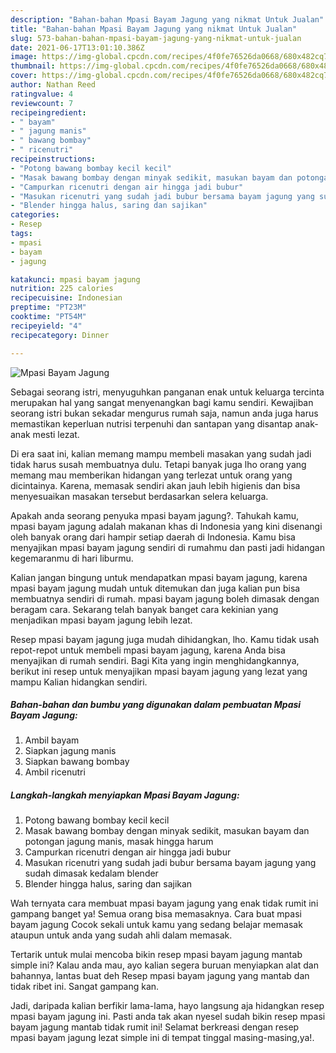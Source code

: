 ```yaml
---
description: "Bahan-bahan Mpasi Bayam Jagung yang nikmat Untuk Jualan"
title: "Bahan-bahan Mpasi Bayam Jagung yang nikmat Untuk Jualan"
slug: 573-bahan-bahan-mpasi-bayam-jagung-yang-nikmat-untuk-jualan
date: 2021-06-17T13:01:10.386Z
image: https://img-global.cpcdn.com/recipes/4f0fe76526da0668/680x482cq70/mpasi-bayam-jagung-foto-resep-utama.jpg
thumbnail: https://img-global.cpcdn.com/recipes/4f0fe76526da0668/680x482cq70/mpasi-bayam-jagung-foto-resep-utama.jpg
cover: https://img-global.cpcdn.com/recipes/4f0fe76526da0668/680x482cq70/mpasi-bayam-jagung-foto-resep-utama.jpg
author: Nathan Reed
ratingvalue: 4
reviewcount: 7
recipeingredient:
- " bayam"
- " jagung manis"
- " bawang bombay"
- " ricenutri"
recipeinstructions:
- "Potong bawang bombay kecil kecil"
- "Masak bawang bombay dengan minyak sedikit, masukan bayam dan potongan jagung manis, masak hingga harum"
- "Campurkan ricenutri dengan air hingga jadi bubur"
- "Masukan ricenutri yang sudah jadi bubur bersama bayam jagung yang sudah dimasak kedalam blender"
- "Blender hingga halus, saring dan sajikan"
categories:
- Resep
tags:
- mpasi
- bayam
- jagung

katakunci: mpasi bayam jagung 
nutrition: 225 calories
recipecuisine: Indonesian
preptime: "PT23M"
cooktime: "PT54M"
recipeyield: "4"
recipecategory: Dinner

---
```



![Mpasi Bayam Jagung](https://img-global.cpcdn.com/recipes/4f0fe76526da0668/680x482cq70/mpasi-bayam-jagung-foto-resep-utama.jpg)

Sebagai seorang istri, menyuguhkan panganan enak untuk keluarga tercinta merupakan hal yang sangat menyenangkan bagi kamu sendiri. Kewajiban seorang istri bukan sekadar mengurus rumah saja, namun anda juga harus memastikan keperluan nutrisi terpenuhi dan santapan yang disantap anak-anak mesti lezat.

Di era  saat ini, kalian memang mampu membeli masakan yang sudah jadi tidak harus susah membuatnya dulu. Tetapi banyak juga lho orang yang memang mau memberikan hidangan yang terlezat untuk orang yang dicintainya. Karena, memasak sendiri akan jauh lebih higienis dan bisa menyesuaikan masakan tersebut berdasarkan selera keluarga. 



Apakah anda seorang penyuka mpasi bayam jagung?. Tahukah kamu, mpasi bayam jagung adalah makanan khas di Indonesia yang kini disenangi oleh banyak orang dari hampir setiap daerah di Indonesia. Kamu bisa menyajikan mpasi bayam jagung sendiri di rumahmu dan pasti jadi hidangan kegemaranmu di hari liburmu.

Kalian jangan bingung untuk mendapatkan mpasi bayam jagung, karena mpasi bayam jagung mudah untuk ditemukan dan juga kalian pun bisa membuatnya sendiri di rumah. mpasi bayam jagung boleh dimasak dengan beragam cara. Sekarang telah banyak banget cara kekinian yang menjadikan mpasi bayam jagung lebih lezat.

Resep mpasi bayam jagung juga mudah dihidangkan, lho. Kamu tidak usah repot-repot untuk membeli mpasi bayam jagung, karena Anda bisa menyajikan di rumah sendiri. Bagi Kita yang ingin menghidangkannya, berikut ini resep untuk menyajikan mpasi bayam jagung yang lezat yang mampu Kalian hidangkan sendiri.

<!--inarticleads1-->

##### Bahan-bahan dan bumbu yang digunakan dalam pembuatan Mpasi Bayam Jagung:

1. Ambil  bayam
1. Siapkan  jagung manis
1. Siapkan  bawang bombay
1. Ambil  ricenutri




<!--inarticleads2-->

##### Langkah-langkah menyiapkan Mpasi Bayam Jagung:

1. Potong bawang bombay kecil kecil
1. Masak bawang bombay dengan minyak sedikit, masukan bayam dan potongan jagung manis, masak hingga harum
1. Campurkan ricenutri dengan air hingga jadi bubur
1. Masukan ricenutri yang sudah jadi bubur bersama bayam jagung yang sudah dimasak kedalam blender
1. Blender hingga halus, saring dan sajikan




Wah ternyata cara membuat mpasi bayam jagung yang enak tidak rumit ini gampang banget ya! Semua orang bisa memasaknya. Cara buat mpasi bayam jagung Cocok sekali untuk kamu yang sedang belajar memasak ataupun untuk anda yang sudah ahli dalam memasak.

Tertarik untuk mulai mencoba bikin resep mpasi bayam jagung mantab simple ini? Kalau anda mau, ayo kalian segera buruan menyiapkan alat dan bahannya, lantas buat deh Resep mpasi bayam jagung yang mantab dan tidak ribet ini. Sangat gampang kan. 

Jadi, daripada kalian berfikir lama-lama, hayo langsung aja hidangkan resep mpasi bayam jagung ini. Pasti anda tak akan nyesel sudah bikin resep mpasi bayam jagung mantab tidak rumit ini! Selamat berkreasi dengan resep mpasi bayam jagung lezat simple ini di tempat tinggal masing-masing,ya!.

